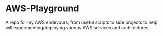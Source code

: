 # AWS-Playground
A repo for my AWS endevours; from useful scripts to side projects to help will experimenting/deploying various AWS services and architectures.
